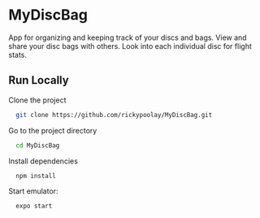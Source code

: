 
# MyDiscBag

App for organizing and keeping track of your discs and bags. View and share your disc bags with others. Look into each individual disc for flight stats.




## Run Locally

Clone the project

```bash
  git clone https://github.com/rickypoolay/MyDiscBag.git
```

Go to the project directory

```bash
  cd MyDiscBag
```

Install dependencies

```bash
  npm install
```

Start emulator:

```bash
  expo start
```

